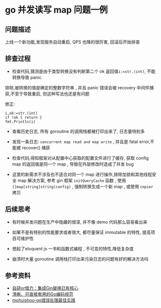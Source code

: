 # go 并发读写 map 问题一例

## 问题描述

上线一个新功能,发现服务自动重启, QPS 也降的很厉害, 回滚后开始排查

## 排查过程

- 检查代码,猜测是由于类型转换没有判断第二个 ok 返回值`i:=str.(int)`, 不能转换导致 panic

排除,被转换的值是确定的整数字符串 , 并且 panic 错误会被 recovery 中间件捕获,不至于导致重启, 但这种写法也还是有问题

修正:
```
i,ok:=str.(int)
if !ok { return }
fmt.Println(i)
```

- 查看历史日志, 所有 goroutine 的调用栈都被打印出来了, 日志量特别多

- 发现一条日志: `concurrent map read and map write` , 并且是 fatal error,不能被 recover() 捕获

- 检查代码,得知框架对从配置中心获取的配置文件进行了缓存, 获取 config map 的返回值是同一个 map , 导致在外层修改时造成了并发 bug
- 这里的新需求不涉及也不适合对同一个 map 进行操作,排除加锁和其他线程安全 map 解决方案, 参考 gin 框架 `initQueryCache` 函数 , 使用`[]map[string]string(config)` , 强制转换生成一个新 map , 或使用 `copier` 拷贝

## 后续思考

- 有时候并发问题在生产中隐藏的很深, 并不像 demo 代码那么容易看出来

- 如果不是有特别的性能要求或者很大, 都尽量保证 immutable 的特性, 提高项目可维护性

- 想起了eloquent js 一书和函数式编程 , 不可变的特性,降低复杂度

- 崩溃时大量 goroutine 调用栈打印出来污染日志的问题有好的解决方法吗

## 参考资料

- [自研or借力：集成Gin替换已有核心](https://time.geekbang.org/column/article/423982)
- [清晰、可直接套用的Go编码规范](https://time.geekbang.org/column/article/385440)
- [mohuishou-go错误处理最佳实践](https://lailin.xyz/post/go-training-03.html)